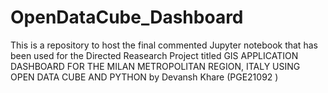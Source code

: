 # OpenDataCube_Dashboard
This is a repository to host the final commented Jupyter notebook that has been used for the Directed Reasearch Project titled GIS APPLICATION DASHBOARD FOR THE MILAN METROPOLITAN REGION, ITALY USING OPEN DATA CUBE AND PYTHON by Devansh Khare (PGE21092 )

